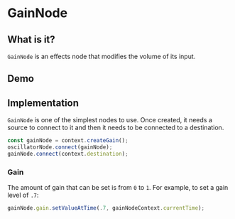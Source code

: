 # GainNode

## What is it?

`GainNode` is an effects node that modifies the volume of its input.

## Demo

<audio-demo>
    <template>
        <button onclick="startAudio()">Start</button>
        <button onclick="endAudio()">Stop</button>
        <div>
            Gain: <input type="range" min="0" max="100" value="50" oninput="changeGain(value)">
        </div>
        <script>
            const gainNodeContext = new AudioContext();
            let oscillatorNode;
            const gainNode = gainNodeContext.createGain();
            const startAudio = function() {
                // allow the user to play sound
                gainNodeContext.resume();
                if(oscillatorNode) oscillatorNode.stop();
                // create an oscillator node
                oscillatorNode = gainNodeContext.createOscillator();
                // connect the oscillator node to the gain node
                oscillatorNode.connect(gainNode);
                // connect the gain node to the destination
                gainNode.connect(gainNodeContext.destination);
                // start the oscillator
                oscillatorNode.start();
            }
            const endAudio = function() {
                oscillatorNode.stop();
            }
            const changeGain = (gain) => {
                gainNode.gain.setValueAtTime(gain / 100, gainNodeContext.currentTime);
            }
        </script>
    </template>
</audio-demo>

## Implementation

`GainNode` is one of the simplest nodes to use.  Once created, it needs a source to connect to it and then it needs to be connected to a destination.

```javascript
const gainNode = context.createGain();
oscillatorNode.connect(gainNode);
gainNode.connect(context.destination);
```

### Gain

The amount of gain that can be set is from `0` to `1`.  For example, to set a gain level of `.7`:

```javascript
gainNode.gain.setValueAtTime(.7, gainNodeContext.currentTime);
```
